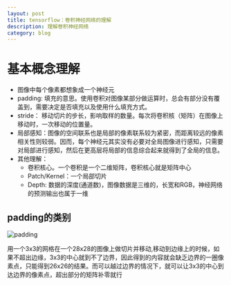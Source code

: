 ```yaml
---
layout: post
title: tensorflow：卷积神经网络的理解
description: 理解卷积神经网络
category: blog
---
```


# 基本概念理解

+ 图像中每个像素都想象成一个神经元
+ padding: 填充的意思。使用卷积对图像某部分做运算时，总会有部分没有覆盖到，需要决定是否填充以及使用什么填充方式。
+ stride： 移动切片的步长，影响取样的数量。每次将卷积核（矩阵）在图像上移动时，一次移动的位置量。
+ 局部感知：图像的空间联系也是局部的像素联系较为紧密，而距离较远的像素相关性则较弱。因而，每个神经元其实没有必要对全局图像进行感知，只需要对局部进行感知，然后在更高层将局部的信息综合起来就得到了全局的信息。
+ 其他理解：
  + 卷积核心。一个卷积是一个二维矩阵，卷积核心就是矩阵中心
  + Patch/Kernel：一个局部切片
  + Depth: 数据的深度(通道数)，图像数据是三维的，长宽和RGB，神经网络的预测输出也属于一维

## padding的类别

![padding](/img/blog/padding-example.png)

用一个3x3的网格在一个28x28的图像上做切片并移动,移动到边缘上的时候，如果不超出边缘，3x3的中心就到不了边界，因此得到的内容就会缺乏边界的一圈像素点，只能得到26x26的结果。而可以越过边界的情况下，就可以让3x3的中心到达边界的像素点，超出部分的矩阵补零就行
